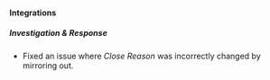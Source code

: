 
#### Integrations
##### Investigation & Response
- Fixed an issue where *Close Reason* was incorrectly changed by mirroring out.
